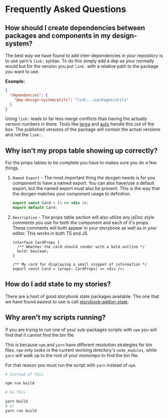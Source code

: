 # Frequently Asked Questions

## How should I create dependencies between packages and components in my design-system?

The best way we have found to add inter-dependencies in your repository is to use yarn's `link:` syntax.
To do this simply add a dep as your normally would but for the version you put `link:` with a relative path to the package you want to use.

**Example:**

```json
{
  "dependencies": {
    "@my-design-system/utils": "link:../packages/utils"
  }
}
```

Using `link:` leads to far less merge conflicts than having the actually version numbers in there.
Tools like [lerna](https://github.com/lerna/lerna) and [auto](https://github.com/intuit/auto) handle this out of the box.
The published versions of the package will contain the actual versions and not the `link:`.

## Why isn't my props table showing up correctly?

For the props tables to be complete you have to makes sure you do a few things.

1. `Named Export` - The most important thing the docgen needs is for you component to have a named export. You can also have/use a default export, but the named export must also be present. This is the way that the docgen matches your component usage to definition.

   ```jsx
   export const Card = () => <div />;
   export default Card;
   ```

2. `Description` - The props table section will also utilize any jsDoc style comments you use for both the component and each of it's props. These comments will both appear in your storybook as well as in your editor. This works in both TS and JS.

   ```tsx
   interface CardProps {
     /** Whether the card should render with a bold outline */
     bold: boolean;
   }

   /** My card for displaying a small snippet of information */
   export const Card = (props: CardProps) => <div />;
   ```

## How do I add state to my stories?

There are a host of good storybook state packages available. The one that we have found easiest to use is call [storybook-addon-state](https://github.com/adierkens/storybook-addon-state).

## Why aren't my scripts running?

If you are trying to run one of your sub-packages scripts with `npm` you will find that it cannot find the bin file.

This is because `npm` and `yarn` have different resolution strategies for bin files. `npm` only looks in the current working directory's `node_modules`, while `yarn` will walk up to the root of your monorepo to find the bin file.

For that reason you must run the script with `yarn` instead of `npm`.

```sh
# Instead of this

npm run build

# Do This

yarn build
# or
yarn run build
```
